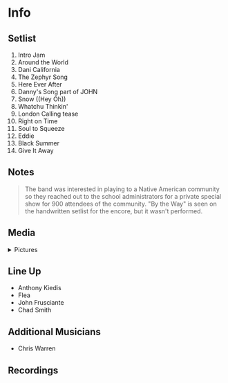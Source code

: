 # Info

## Setlist

1. Intro Jam
2. Around the World
3. Dani California
4. The Zephyr Song
5. Here Ever After
6. Danny's Song part of JOHN
7. Snow ((Hey Oh))
8. Whatchu Thinkin'
9. London Calling tease
10. Right on Time
11. Soul to Squeeze
12. Eddie
13. Black Summer
14. Give It Away

## Notes

> The band was interested in playing to a Native American community so they reached out to the school administrators for a private special show for 900 attendees of the community.
"By the Way" is seen on the handwritten setlist for the encore, but it wasn't performed.

## Media 

<details>
  <summary>Pictures</summary>
  <!--<img alt="Setlist" title="Setlist" src="_.jpg" height="200" />-->
</details>

## Line Up

* Anthony Kiedis
* Flea
* John Frusciante
* Chad Smith

## Additional Musicians

* Chris Warren

## Recordings
